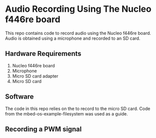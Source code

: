 # Audio Recording Using The Nucleo f446re board

This repo contains code to record audio using the Nucleo f446re board. Audio is obtained using a microphone and recorded to an SD card.

## Hardware Requirements

1. Nucleo f446re board
1. Microphone
1. Micro SD card adapter
1. Micro SD card

## Software

The code in this repo relies on the to record to the micro SD card. Code from the mbed-os-example-filesystem was used as a guide.


## Recording a PWM signal


